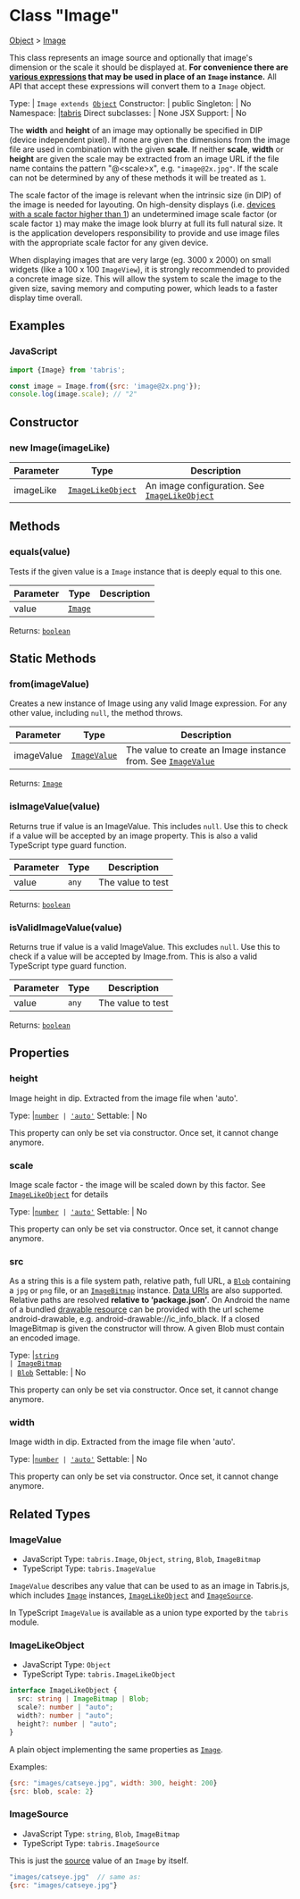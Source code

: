 ---
---
# Class "Image"

<a href="https://developer.mozilla.org/en-US/docs/Web/JavaScript/Reference/Global_Objects/Object" title="View &quot;Object&quot; on MDN">Object</a> > <a href="#" >Image</a>

This class represents an image source and optionally that image's dimension or the scale it should be displayed at. **For convenience there are [various expressions](#imagevalue) that may be used in place of an `Image` instance.** All API that accept these expressions will convert them to a `Image` object.


Type: | <code style="white-space: nowrap">Image extends <a href="https://developer.mozilla.org/en-US/docs/Web/JavaScript/Reference/Global_Objects/Object" title="View &quot;Object&quot; on MDN">Object</a></code>
Constructor: | public
Singleton: | No
Namespace: |<a href="../modules.html#startup" >tabris</a>
Direct subclasses: | None
JSX Support: | No


The **width** and **height** of an image may optionally be specified in DIP (device independent pixel). If none are given the dimensions from the image file are used in combination with the given **scale**. If neither **scale**, **width** or **height** are given the scale may be extracted from an image URL if the file name contains the pattern "@\<scale\>x", e.g. `"image@2x.jpg"`. If the scale can not be determined by any of these methods it will be treated as `1`.

The scale factor of the image is relevant when the intrinsic size (in DIP) of the image is needed for layouting. On high-density displays (i.e. [devices with a  scale factor higher than 1](./device.md#scalefactor)) an undetermined image scale factor (or scale factor `1`) may make the image look blurry at full its full natural size.  It is the application developers responsibility to provide and use image files with the appropriate scale factor for any given device.

When displaying images that are very large (eg. 3000 x 2000) on small widgets (like a 100 x 100 `ImageView`), it is strongly recommended to provided a concrete image size. This will allow the system to scale the image to the given size, saving memory and computing power, which leads to a faster display time overall.


## Examples
### JavaScript


```js
import {Image} from 'tabris';

const image = Image.from({src: 'image@2x.png'});
console.log(image.scale); // "2"
```


## Constructor

### new Image(imageLike)

Parameter|Type|Description
-|-|-
imageLike | <code style="white-space: nowrap"><a href="Image.html#imagelikeobject" title="Image Class Type">ImageLikeObject</a></code> | An image configuration. See [`ImageLikeObject`](./Image.md#imagelikeobject)

## Methods

### equals(value)



Tests if the given value is a `Image` instance that is deeply equal to this one.


Parameter|Type|Description
-|-|-
value | <code style="white-space: nowrap"><a href="#" >Image</a></code> | 


Returns: <code style="white-space: nowrap"><a href="https://developer.mozilla.org/en-US/docs/Web/JavaScript/Data_structures#Boolean_type" title="View &quot;boolean&quot; on MDN">boolean</a></code>

## Static Methods

### from(imageValue)



Creates a new instance of Image using any valid Image expression. For any other value, including `null`, the method throws.


Parameter|Type|Description
-|-|-
imageValue | <code style="white-space: nowrap"><a href="Image.html#imagevalue" title="Image Class Type">ImageValue</a></code> | The value to create an Image instance from. See [`ImageValue`](./Image.md#imagevalue)


Returns: <code style="white-space: nowrap"><a href="#" >Image</a></code>

### isImageValue(value)



Returns true if value is an ImageValue. This includes `null`. Use this to check if a value will be accepted by an image property. This is also a valid TypeScript type guard function.


Parameter|Type|Description
-|-|-
value | <code style="white-space: nowrap"><a title="Literally any JavaScript value">any</a></code> | The value to test


Returns: <code style="white-space: nowrap"><a href="https://developer.mozilla.org/en-US/docs/Web/JavaScript/Data_structures#Boolean_type" title="View &quot;boolean&quot; on MDN">boolean</a></code>

### isValidImageValue(value)



Returns true if value is a valid ImageValue. This excludes `null`. Use this to check if a value will be accepted by Image.from. This is also a valid TypeScript type guard function.


Parameter|Type|Description
-|-|-
value | <code style="white-space: nowrap"><a title="Literally any JavaScript value">any</a></code> | The value to test


Returns: <code style="white-space: nowrap"><a href="https://developer.mozilla.org/en-US/docs/Web/JavaScript/Data_structures#Boolean_type" title="View &quot;boolean&quot; on MDN">boolean</a></code>


## Properties

### height


Image height in dip. Extracted from the image file when 'auto'.

Type: |<code style="white-space: nowrap"><a href="https://developer.mozilla.org/en-US/docs/Web/JavaScript/Data_structures#Number_type" title="View &quot;number&quot; on MDN">number</a> &#124; <a href="https://developer.mozilla.org/en-US/docs/Web/JavaScript/Data_structures#String_type" title="View &quot;string&quot; on MDN">'auto'</a></code>
Settable: | No




This property can only be set via constructor. Once set, it cannot change anymore.



### scale


Image scale factor - the image will be scaled down by this factor. See [`ImageLikeObject`](./Image.md#imagelikeobject) for details

Type: |<code style="white-space: nowrap"><a href="https://developer.mozilla.org/en-US/docs/Web/JavaScript/Data_structures#Number_type" title="View &quot;number&quot; on MDN">number</a> &#124; <a href="https://developer.mozilla.org/en-US/docs/Web/JavaScript/Data_structures#String_type" title="View &quot;string&quot; on MDN">'auto'</a></code>
Settable: | No




This property can only be set via constructor. Once set, it cannot change anymore.



### src


As a string this is a file system path, relative path, full URL, a [`Blob`](./Blob.md) containing a `jpg` or `png` file, or an [`ImageBitmap`](./ImageBitmap.md) instance. [Data URIs](https://en.wikipedia.org/wiki/Data_URI_scheme) are also supported. Relative paths are resolved **relative to ‘package.json’**. On Android the name of a bundled [drawable resource](https://developer.android.com/guide/topics/resources/drawable-resource) can be provided with the url scheme android-drawable, e.g. android-drawable://ic_info_black.
If a closed ImageBitmap is given the constructor will throw.
A given Blob must contain an encoded image.

Type: |<code style="white-space: nowrap"><a href="https://developer.mozilla.org/en-US/docs/Web/JavaScript/Data_structures#String_type" title="View &quot;string&quot; on MDN">string</a><br/>&#124; <a href="ImageBitmap.html" title="ImageBitmap Class Reference">ImageBitmap</a><br/>&#124; <a href="Blob.html" title="Blob Class Reference">Blob</a></code>
Settable: | No




This property can only be set via constructor. Once set, it cannot change anymore.



### width


Image width in dip. Extracted from the image file when 'auto'.

Type: |<code style="white-space: nowrap"><a href="https://developer.mozilla.org/en-US/docs/Web/JavaScript/Data_structures#Number_type" title="View &quot;number&quot; on MDN">number</a> &#124; <a href="https://developer.mozilla.org/en-US/docs/Web/JavaScript/Data_structures#String_type" title="View &quot;string&quot; on MDN">'auto'</a></code>
Settable: | No




This property can only be set via constructor. Once set, it cannot change anymore.





## Related Types

### ImageValue

* JavaScript Type: `tabris.Image`, `Object`, `string`, `Blob`, `ImageBitmap`
* TypeScript Type: `tabris.ImageValue`

`ImageValue` describes any value that can be used to as an image in Tabris.js, which includes [`Image`](#class-image) instances, [`ImageLikeObject`](#imagelikeobject) and [`ImageSource`](#imagesource).

In TypeScript `ImageValue` is available as a union type exported by the `tabris` module.

### ImageLikeObject

* JavaScript Type: `Object`
* TypeScript Type: `tabris.ImageLikeObject`

```ts
interface ImageLikeObject {
  src: string | ImageBitmap | Blob;
  scale?: number | "auto";
  width?: number | "auto";
  height?: number | "auto";
}
```

A plain object implementing the same properties as [`Image`](#class-image).

Examples:

```js
{src: "images/catseye.jpg", width: 300, height: 200}
{src: blob, scale: 2}
```

### ImageSource

* JavaScript Type: `string`, `Blob`, `ImageBitmap`
* TypeScript Type: `tabris.ImageSource`

This is just the [source](#src) value of an `Image` by itself.

```js
"images/catseye.jpg"  // same as:
{src: "images/catseye.jpg"}
```

